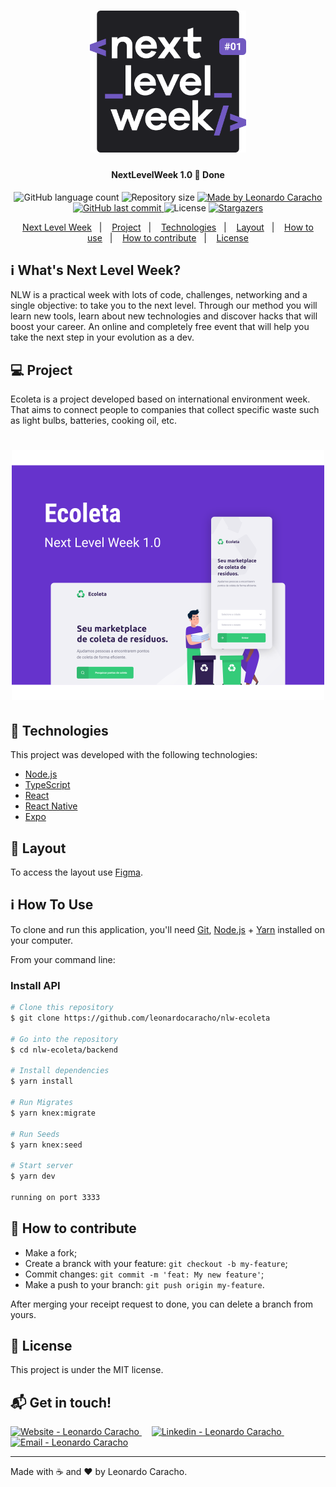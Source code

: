 <h1 align="center">
    <img alt="NextLevelWeek" title="#NextLevelWeek" src="img/logo.svg" width="250px" />
</h1>

<h4 align="center"> 
	NextLevelWeek 1.0 🚀 Done 
</h4>
<p align="center">
  <img alt="GitHub language count" src="https://img.shields.io/github/languages/count/leonardocaracho/nlw-ecoleta?color=%2304D361">

  <img alt="Repository size" src="https://img.shields.io/github/repo-size/leonardocaracho/nlw-ecoleta">
	
  <a href="https://www.linkedin.com/in/leonardo-caracho-559513157/">
    <img alt="Made by Leonardo Caracho" src="https://img.shields.io/badge/made%20by-leonardocaracho-%2304D361">
  </a>

  <a href="https://github.com/repo-size/leonardocaracho/nlw-ecoleta/commits/master">
    <img alt="GitHub last commit" src="https://img.shields.io/github/last-commit/leonardocaracho/nlw-ecoleta">
  </a>

  <img alt="License" src="https://img.shields.io/badge/license-MIT-brightgreen">
   <a href="https://img.shields.io/github/stars/leonardocaracho/nlw-ecoleta?style=social">
    <img alt="Stargazers" src="https://img.shields.io/github/stars/leonardocaracho/nlw-ecoleta?style=social">
  </a>
<p align="center">
  <a href="#-nlw">Next Level Week</a>&nbsp;&nbsp;&nbsp;|&nbsp;&nbsp;&nbsp;
  <a href="#-project">Project</a>&nbsp;&nbsp;&nbsp;|&nbsp;&nbsp;&nbsp;
  <a href="#rocket-Technologies">Technologies</a>&nbsp;&nbsp;&nbsp;|&nbsp;&nbsp;&nbsp;
  <a href="#-layout">Layout</a>&nbsp;&nbsp;&nbsp;|&nbsp;&nbsp;&nbsp;
  <a href="#-how-to-use">How to use</a>&nbsp;&nbsp;&nbsp;|&nbsp;&nbsp;&nbsp;
  <a href="#-how-to-contribute">How to contribute</a>&nbsp;&nbsp;&nbsp;|&nbsp;&nbsp;&nbsp;
  <a href="#memo-license">License</a>
</p>

## :information_source: What's Next Level Week?

NLW is a practical week with lots of code, challenges, networking and a single objective: to take you to the next level.
Through our method you will learn new tools, learn about new technologies and discover hacks that will boost your career.
An online and completely free event that will help you take the next step in your evolution as a dev.

## 💻 Project

Ecoleta is a project developed based on international environment week. 
That aims to connect people to companies that collect specific waste such as light bulbs, batteries, cooking oil, etc.

<h1 align="center">
    <img alt="Example" title="Example" src="img/capa.svg" width="500px" />
</h1>


## :rocket: Technologies

This project was developed with the following technologies:

- [Node.js][nodejs]
- [TypeScript][typescript]
- [React][reactjs]
- [React Native][rn]
- [Expo][expo]

## 🔖 Layout

To access the layout use [Figma](https://www.figma.com/file/1SxgOMojOB2zYT0Mdk28lB/).

## :information_source: How To Use

To clone and run this application, you'll need [Git](https://git-scm.com), [Node.js][nodejs] + [Yarn][yarn] installed on your computer.

From your command line:

### Install API 

```bash
# Clone this repository
$ git clone https://github.com/leonardocaracho/nlw-ecoleta

# Go into the repository
$ cd nlw-ecoleta/backend

# Install dependencies
$ yarn install

# Run Migrates
$ yarn knex:migrate

# Run Seeds
$ yarn knex:seed

# Start server
$ yarn dev

running on port 3333
```

## 🤔 How to contribute

- Make a fork;
- Create a branck with your feature: `git checkout -b my-feature`;
- Commit changes: `git commit -m 'feat: My new feature'`;
- Make a push to your branch: `git push origin my-feature`.

After merging your receipt request to done, you can delete a branch from yours.

## :page_facing_up: License

This project is under the MIT license. 

## :mailbox_with_mail: Get in touch!

<a href="" target="_blank" >
  <img alt="Website - Leonardo Caracho" src="https://img.shields.io/badge/Website--%23F8952D?style=social">
</a>&nbsp;&nbsp;&nbsp;
<a href="https://www.linkedin.com/in/leonardo-caracho-559513157/" target="_blank" >
  <img alt="Linkedin - Leonardo Caracho" src="https://img.shields.io/badge/Linkedin--%23F8952D?style=social&logo=linkedin">
</a>&nbsp;&nbsp;&nbsp;
<a href="mailto:leeo.apc@gmail.com" target="_blank" >
  <img alt="Email - Leonardo Caracho" src="https://img.shields.io/badge/Email--%23F8952D?style=social&logo=gmail">
</a> 

---

Made with :coffee: and ❤️ by Leonardo Caracho.

[nodejs]: https://nodejs.org/
[typescript]: https://www.typescriptlang.org/
[expo]: https://expo.io/
[reactjs]: https://reactjs.org
[rn]: https://facebook.github.io/react-native/
[yarn]: https://yarnpkg.com/
[vs]: https://code.visualstudio.com/
[vceditconfig]: https://marketplace.visualstudio.com/items?itemName=EditorConfig.EditorConfig
[vceslint]: https://marketplace.visualstudio.com/items?itemName=dbaeumer.vscode-eslint
[prettier]: https://marketplace.visualstudio.com/items?itemName=esbenp.prettier-vscode
